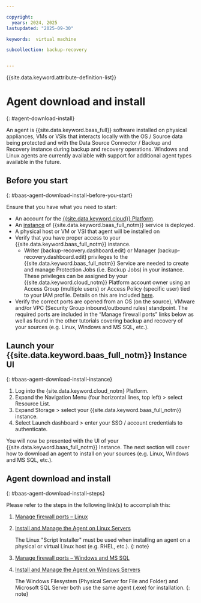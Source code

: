 ```yaml
---

copyright:
  years: 2024, 2025
lastupdated: "2025-09-30"

keywords:  virtual machine

subcollection: backup-recovery


---
```


{{site.data.keyword.attribute-definition-list}}

# Agent download and install
{: #agent-download-install}

An agent is {{site.data.keyword.baas_full}} software installed on physical appliances, VMs or VSIs that interacts locally with the OS / Source data being protected and with the Data Source Connector / Backup and Recovery instance during backup and recovery operations. Windows and Linux agents are currently available with support for additional agent types available in the future.

## Before you start
{: #baas-agent-download-install-before-you-start}

Ensure that you have what you need to start:

- An account for the [{{site.data.keyword.cloud}} Platform](https://cloud.ibm.com).
- An [instance](/docs/backup-recovery?topic=backup-recovery-getting-started-backup-recovery#baas-provision-instance) of {{site.data.keyword.baas_full_notm}} service is deployed.
- A physical host or VM or VSI that agent will be installed on
- Verify that you have proper access to your {{site.data.keyword.baas_full_notm}} instance.
  - Writer (backup-recovery.dashboard.edit) or Manager (backup-recovery.dashboard.edit) privileges to the {{site.data.keyword.baas_full_notm}} Service are needed to create and manage Protection Jobs (i.e. Backup Jobs) in your instance. These privileges can be assigned by your {{site.data.keyword.cloud_notm}} Platform account owner using an Access Group (multiple users) or Access Policy (specific user) tied to your IAM profile. Details on this are included [here](/docs/backup-recovery?topic=backup-recovery-iam&interface=ui).
- Verify the correct ports are opened from an OS (on the source), VMware and/or VPC (Security Group inbound/outbound rules) standpoint. The required ports are included in the “Manage firewall ports” links below as well as found in the other tutorials covering backup and recovery of your sources (e.g. Linux, Windows and MS SQL, etc.).

## Launch your {{site.data.keyword.baas_full_notm}} Instance UI
{: #baas-agent-download-install-instance}

1. Log into the {site.data.keyword.cloud_notm} Platform.
2. Expand the Navigation Menu (four horizontal lines, top left) > select Resource List.
3. Expand Storage > select your {{site.data.keyword.baas_full_notm}} instance.
4. Select Launch dashboard > enter your SSO / account credentials to authenticate.

You will now be presented with the UI of your {{site.data.keyword.baas_full_notm}} Instance. The next section will cover how to download an agent to install on your sources (e.g. Linux, Windows and MS SQL, etc.).

## Agent download and install
{: #baas-agent-download-install-steps}

Please refer to the steps in the following link(s) to accomplish this:

1. [Manage firewall ports – Linux](/docs/backup-recovery?topic=backup-recovery-deploy_data_source_connector#port_requirements)
2. [Install and Manage the Agent on Linux Servers](/docs/backup-recovery?topic=backup-recovery-install-and-manage-the-agent-on-linux-servers)

    The Linux "Script Installer" must be used when installing an agent on a physical or virtual Linux host (e.g. RHEL, etc.).
    {: note}

3. [Manage firewall ports – Windows and MS SQL](/docs/backup-recovery?topic=backup-recovery-deploy_data_source_connector#port_requirements)
4. [Install and Manage the Agent on Windows Servers](/docs/backup-recovery?topic=backup-recovery-install_and_manage_the_agent_on_windows_servers)

    The Windows Filesystem (Physical Server for File and Folder) and Microsoft SQL Server both use the same agent (.exe) for installation.
    {: note}
